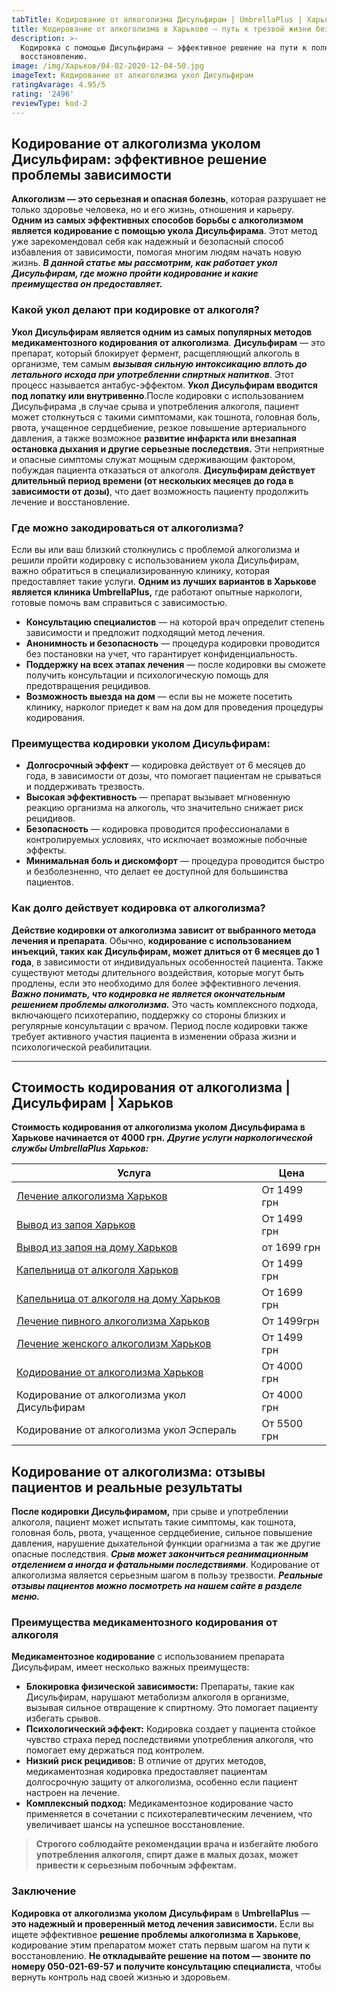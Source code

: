 ```yaml
---
tabTitle: Кодирование от алкоголизма Дисульфирам | UmbrellaPlus | Харьков | От 4000грн
title: Кодирование от алкоголизма в Харькове – путь к трезвой жизни без срывов!
description: >-
  Кодировка с помощью Дисульфирама – эффективное решение на пути к полному
  восстановлению.
image: /img/Харьков/04-02-2020-12-04-50.jpg
imageText: Кодирование от алкоголизма укол Дисульфирам
ratingAvarage: 4.95/5
rating: '2496'
reviewType: kod-2
---
```


## Кодирование от алкоголизма уколом Дисульфирам: эффективное решение проблемы зависимости

**Алкоголизм — это серьезная и опасная болезнь**, которая разрушает не только здоровье человека, но и его жизнь, отношения и карьеру. **Одним из самых эффективных способов борьбы с алкоголизмом является кодирование с помощью укола Дисульфирама**. Этот метод уже зарекомендовал себя как надежный и безопасный способ избавления от зависимости, помогая многим людям начать новую жизнь. ***В данной статье мы рассмотрим, как работает укол Дисульфирам, где можно пройти кодирование и какие преимущества он предоставляет.***

### Какой укол делают при кодировке от алкоголя?

**Укол Дисульфирам является одним из самых популярных методов медикаментозного кодирования от алкоголизма**. **Дисульфирам** — это препарат, который блокирует фермент, расщепляющий алкоголь в организме, тем самым ***вызывая сильную интоксикацию вплоть до летального исхода при употреблении спиртных напитков***. Этот процесс называется антабус-эффектом. **Укол Дисульфирам вводится под лопатку или внутривенно**.После кодировки с использованием Дисульфирама ,в случае срыва и употребления алкоголя, пациент может столкнуться с такими симптомами, как тошнота, головная боль, рвота, учащенное сердцебиение, резкое повышение артериального давления, а также возможное **развитие инфаркта или внезапная остановка дыхания и другие серьезные последствия.** Эти неприятные и опасные симптомы служат мощным сдерживающим фактором, побуждая пациента отказаться от алкоголя. **Дисульфирам действует длительный период времени (от нескольких месяцев до года в зависимости от дозы)**, что дает возможность пациенту продолжить лечение и восстановление.

### Где можно закодироваться от алкоголизма?

Если вы или ваш близкий столкнулись с проблемой алкоголизма и решили пройти кодировку с использованием укола Дисульфирам, важно обратиться в специализированную клинику, которая предоставляет такие услуги. **Одним из лучших вариантов в Харькове является клиника UmbrellaPlus,** где работают опытные наркологи, готовые помочь вам справиться с зависимостью.

* **Консультацию специалистов** — на которой врач определит степень зависимости и предложит подходящий метод лечения.
* **Анонимность и безопасность** — процедура кодировки проводится без постановки на учет, что гарантирует конфиденциальность.
* **Поддержку на всех этапах лечения** — после кодировки вы сможете получить консультации и психологическую помощь для предотвращения рецидивов.
* **Возможность выезда на дом** — если вы не можете посетить клинику, нарколог приедет к вам на дом для проведения процедуры кодирования.

### Преимущества кодировки уколом Дисульфирам:

* **Долгосрочный эффект** — кодировка действует от 6 месяцев до года, в зависимости от дозы, что помогает пациентам не срываться и поддерживать трезвость.
* **Высокая эффективность** — препарат вызывает мгновенную реакцию организма на алкоголь, что значительно снижает риск рецидивов.
* **Безопасность** — кодировка проводится профессионалами в контролируемых условиях, что исключает возможные побочные эффекты.
* **Минимальная боль и дискомфорт** — процедура проводится быстро и безболезненно, что делает ее доступной для большинства пациентов.

### Как долго действует кодировка от алкоголизма?

**Действие кодировки от алкоголизма зависит от выбранного метода лечения и препарата**. Обычно, **кодирование с использованием инъекций, таких как Дисульфирам, может длиться от 6 месяцев до 1 года**, в зависимости от индивидуальных особенностей пациента. Также существуют методы длительного воздействия, которые могут быть продлены, если это необходимо для более эффективного лечения. ***Важно понимать, что кодировка не является окончательным решением проблемы алкоголизма.*** Это часть комплексного подхода, включающего психотерапию, поддержку со стороны близких и регулярные консультации с врачом. Период после кодировки также требует активного участия пациента в изменении образа жизни и психологической реабилитации.

***

## Стоимость кодирования от алкоголизма | Дисульфирам | Харьков

**Стоимость кодирования от алкоголизма уколом Дисульфирама в Харькове начинается от 4000 грн.** ***Другие услуги наркологической службы UmbrellaPlus Харьков:***

| Услуга                                                                                                                | Цена        |
| --------------------------------------------------------------------------------------------------------------------- | ----------- |
| [Лечение алкоголизма Харьков](https://umbrella-plus.com.ua/kharkiv/lechenie-alkogolizma-kharkiv/)                     | От 1499 грн |
| [Вывод из запоя Харьков](https://umbrella-plus.com.ua/kharkiv/vivod-iz-zapoia-kharkiv/)                               | От 1499 грн |
| [Вывод из запоя на дому Харьков](https://umbrella-plus.com.ua/kharkiv/vivod-iz-zapoia-na-domy-kharkiv/)               | от 1699 грн |
| [Капельница от алкоголя Харьков](https://umbrella-plus.com.ua/kharkiv/kapelnica_ot_alkogola_kharkiv/)                 | От 1499 грн |
| [Капельница от алкоголя на дому Харьков](https://umbrella-plus.com.ua/kharkiv/kapelnica_ot_alkogola_na_domy_kharkiv/) | От 1699 грн |
| [Лечение пивного алкоголизма Харьков](https://umbrella-plus.com.ua/kharkiv/lechenie-pivnogo-alkogolizma-kharkiv/)     | От 1499грн  |
| [Лечение женского алкоголизм Харьков](https://umbrella-plus.com.ua/kharkiv/lechenie-jenskogo-alkogolizma-kharkiv/)    | От 1499 грн |
| [Кодирование от алкоголизма Харьков](https://umbrella-plus.com.ua/kharkiv/kodirovka_ot_alkogolizma_kharkiv/)          | От 4000 грн |
| Кодирование от алкоголизма укол Дисульфирам                                                                           | От 4000 грн |
| Кодирование от алкоголизма укол Эспераль                                                                              | От 5500 грн |

## Кодирование от алкоголизма: отзывы пациентов и реальные результаты

**После кодировки Дисульфирамом,** при срыве и употреблении алкоголя, пациент может испытать такие симптомы, как тошнота, головная боль, рвота, учащенное сердцебиение, сильное повышение давления, нарушение дыхательной функции орагнизма а так же другие опасные последствия. ***Срыв может закончиться реанимационным отделением а иногда и фатальными последствиями***. Кодирование от алкоголизма является серьезным шагом в пользу трезвости. ***Реальные отзывы пациентов можно посмотреть на нашем сайте в разделе меню.***

### Преимущества медикаментозного кодирования от алкоголя

**Медикаментозное кодирование** с использованием препарата Дисульфирам, имеет несколько важных преимуществ:

* **Блокировка физической зависимости:** Препараты, такие как Дисульфирам, нарушают метаболизм алкоголя в организме, вызывая сильное отвращение к спиртному. Это помогает пациенту избегать срывов.
* **Психологический эффект:** Кодировка создает у пациента стойкое чувство страха перед последствиями употребления алкоголя, что помогает ему держаться под контролем.
* **Низкий риск рецидивов:** В отличие от других методов, медикаментозная кодировка предоставляет пациентам долгосрочную защиту от алкоголизма, особенно если пациент настроен на лечение.
* **Комплексный подход:** Медикаментозное кодирование часто применяется в сочетании с психотерапевтическим лечением, что увеличивает шансы на успешное восстановление.

> **Строгого соблюдайте рекомендации врача и избегайте любого употребления алкоголя, спирт даже в малых дозах, может привести к серьезным побочным эффектам.**

### Заключение

**Кодировка от алкоголизма уколом Дисульфирам** в  **UmbrellaPlus** — **это надежный и проверенный метод лечения зависимости.** Если вы ищете эффективное **решение проблемы алкоголизма в Харькове**, кодирование этим препаратом может стать первым шагом на пути к восстановлению. **Не откладывайте решение на потом — звоните по номеру 050-021-69-57 и получите консультацию специалиста**, чтобы вернуть контроль над своей жизнью и здоровьем.
